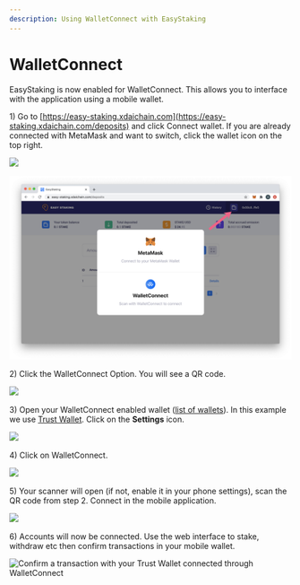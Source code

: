 ```yaml
---
description: Using WalletConnect with EasyStaking
---
```


# WalletConnect

EasyStaking is now enabled for WalletConnect. This allows you to interface with the application using a mobile wallet.

1\) Go to [https://easy-staking.xdaichain.com](https://easy-staking.xdaichain.com/deposits) and click Connect wallet. If you are already connected with MetaMask and want to switch, click the wallet icon on the top right.

![](../../../.gitbook/assets/wc1.jpg)

![](../../../.gitbook/assets/WC2.jpg)

2\) Click the WalletConnect Option. You will see a QR code.

![](../../../.gitbook/assets/wc-scan.jpg)

3\) Open your WalletConnect enabled wallet ([list of wallets](https://walletconnect.org/wallets)). In this example we use [Trust Wallet](https://trustwallet.com).  Click on the **Settings** icon.

![](../../../.gitbook/assets/trust-1.jpeg)

4\) Click on WalletConnect.

![](../../../.gitbook/assets/trust-2.jpg)

5\) Your scanner will open (if not, enable it in your phone settings), scan the QR code from step 2. Connect in the mobile application.

![](../../../.gitbook/assets/trust3.jpg)

6\) Accounts will now be connected. Use the web interface to stake, withdraw etc then confirm transactions in your mobile wallet.

![Confirm a transaction with your Trust Wallet connected through WalletConnect](../../../.gitbook/assets/trust-4.jpg)



